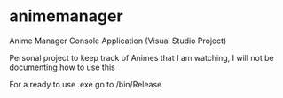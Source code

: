 # animemanager
Anime Manager Console Application (Visual Studio Project)

Personal project to keep track of Animes that I am watching, I will not be documenting how to use this

For a ready to use .exe go to /bin/Release
